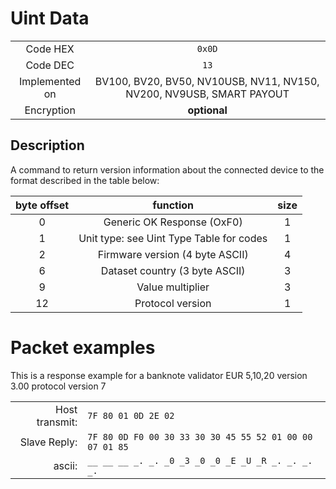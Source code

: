 # Uint Data

|                   |                       |
|:-----------------:|:---------------------:|
| Code HEX          | `0x0D`                |
| Code DEC          | `13`                  |
| Implemented on    | BV100, BV20, BV50, NV10USB, NV11, NV150, NV200, NV9USB, SMART PAYOUT |
| Encryption        | **optional**          |

## Description
A command to return version information about the connected device to the format
described in the table below:

| byte offset | function                                    | size |
|:-----------:|:-------------------------------------------:|:----:|
| 0           | Generic OK Response (OxF0)                  | 1    |
| 1           | Unit type: see Uint Type Table for codes    | 1    |
| 2           | Firmware version (4 byte ASCII)             | 4    |
| 6           | Dataset country (3 byte ASCII)              | 3    |
| 9           | Value multiplier                            | 3    |
| 12          | Protocol version                            | 1    |


# Packet examples
This is a response example for a banknote validator EUR 5,10,20 version 3.00 protocol version
7

|                |                       |
|---------------:|:----------------------|
| Host transmit: | `7F 80 01 0D 2E 02`   |
| Slave Reply:   | `7F 80 0D F0 00 30 33 30 30 45 55 52 01 00 00 07 01 85`   |
| ascii:         | `__ __ __ _. _. _0 _3 _0 _0 _E _U _R _. _. _. _.`   |
